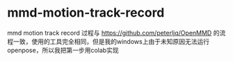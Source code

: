 # mmd-motion-track-record
mmd motion track record
过程与 https://github.com/peterljq/OpenMMD 的流程一致，使用的工具完全相同，但是我的windows上由于未知原因无法运行openpose，所以我把第一步用colab实现
